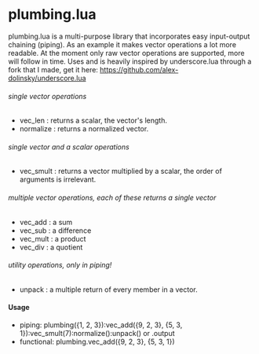 # plumbing.lua
plumbing.lua is a multi-purpose library that incorporates
easy input-output chaining (piping). As an example it makes vector operations a lot more readable.
At the moment only raw vector operations are supported, more will follow in time.
Uses and is heavily inspired by underscore.lua through a fork that I made,
get it here: https://github.com/alex-dolinsky/underscore.lua


###### single vector operations

- vec_len : returns a scalar, the vector's length.
- normalize : returns a normalized vector.

###### single vector and a scalar operations

- vec_smult : returns a vector multiplied by a scalar, the order of arguments is irrelevant.

###### multiple vector operations, *each of these returns a single vector*

- vec_add : a sum
- vec_sub : a difference
- vec_mult : a product
- vec_div : a quotient

###### utility operations, only in piping!
- unpack : a multiple return of every member in a vector.

#### Usage

- piping: plumbing({1, 2, 3}):vec_add({9, 2, 3}, {5, 3, 1}):vec_smult(7):normalize():unpack() or .output
- functional: plumbing.vec_add({9, 2, 3}, {5, 3, 1})
